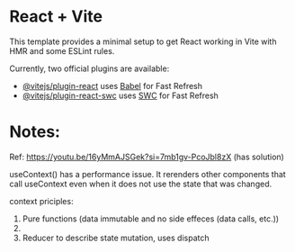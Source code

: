 # React + Vite

This template provides a minimal setup to get React working in Vite with HMR and some ESLint rules.

Currently, two official plugins are available:

- [@vitejs/plugin-react](https://github.com/vitejs/vite-plugin-react/blob/main/packages/plugin-react/README.md) uses [Babel](https://babeljs.io/) for Fast Refresh
- [@vitejs/plugin-react-swc](https://github.com/vitejs/vite-plugin-react-swc) uses [SWC](https://swc.rs/) for Fast Refresh

# Notes:

Ref: https://youtu.be/16yMmAJSGek?si=7mb1gv-PcoJbl8zX (has solution)

useContext() has a performance issue. It rerenders other components that call useContext even when it does not use the state that was changed.

context priciples:

1. Pure functions (data immutable and no side effeces (data calls, etc.))
2.
3. Reducer to describe state mutation, uses dispatch
